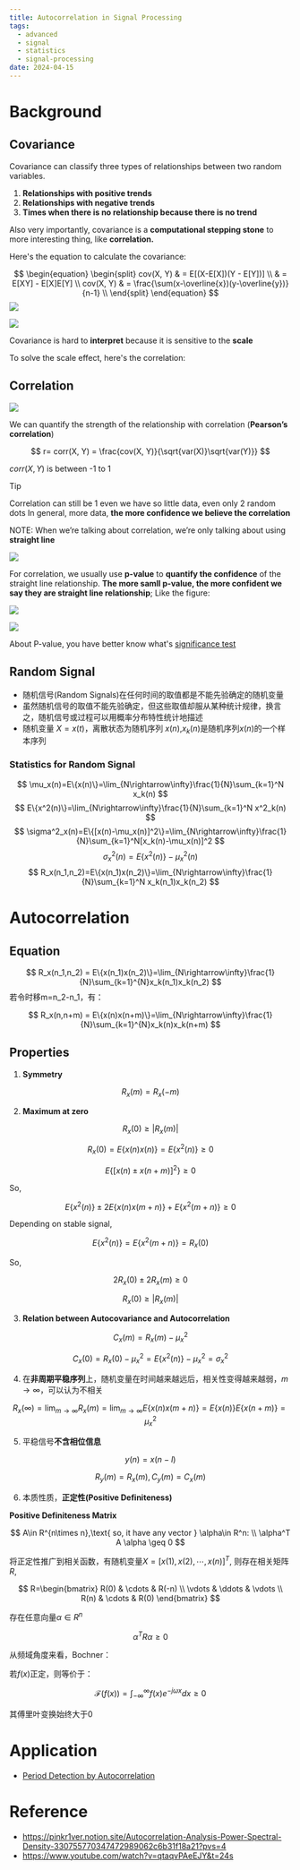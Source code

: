 ```yaml
---
title: Autocorrelation in Signal Processing
tags:
  - advanced
  - signal
  - statistics
  - signal-processing
date: 2024-04-15
---
```

# Background
## Covariance


Covariance can classify three types of relationships between two random variables.

1. **Relationships with positive trends**
2. **Relationships with negative trends**
3. **Times when there is no relationship because there is no trend**

Also very importantly, covariance is a **computational stepping stone** to more interesting thing, like **correlation.**


Here's the equation to calculate the covariance:

$$
\begin{equation}
\begin{split} 
cov(X, Y) & = E[(X-E[X])(Y - E[Y])] \\ 
& = E[XY] - E[X]E[Y] \\
cov(X, Y) & = \frac{\sum(x-\overline{x})(y-\overline{y})}{n-1} \\
\end{split}
\end{equation}
$$
![](signal_processing/advanced_statistic/attachments/Pasted%20image%2020240415171344.png)

![](signal_processing/advanced_statistic/attachments/Pasted%20image%2020240415171351.png)


Covariance is hard to **interpret** because it is sensitive to the **scale**


To solve the scale effect, here's the correlation:

## Correlation

![](signal_processing/advanced_statistic/attachments/Pasted%20image%2020240415171510.png)


We can quantify the strength of the relationship with correlation (**Pearson’s correlation**)

$$
r= corr(X, Y) = \frac{cov(X, Y)}{\sqrt{var(X)}\sqrt{var(Y)}}
$$

$corr(X, Y)$ is between -1 to 1


> [!tip] 
>  Correlation can still be 1 even we have so little data, even only 2 random dots In general, more data, **the more confidence we believe the correlation** 
>  
>  NOTE: When we’re talking about correlation, we’re only talking about using **straight line**


![](signal_processing/advanced_statistic/attachments/Pasted%20image%2020240415171736.png)

For correlation, we usually use **p-value** to **quantify the confidence** of the straight line relationship. **The more samll p-value, the more confident we say they are straight line relationship**; Like the figure:

![](signal_processing/advanced_statistic/autocorrelation/attachments/Pasted%20image%2020240415171834.png)

![](signal_processing/advanced_statistic/autocorrelation/attachments/Pasted%20image%2020240415171855.png)


About P-value, you have better know what's [significance test](math/Statistics/significance_test/whats_the_significance_test.md)


## Random Signal

- 随机信号(Random Signals)在任何时间的取值都是不能先验确定的随机变量
- 虽然随机信号的取值不能先验确定，但这些取值却服从某种统计规律，换言之，随机信号或过程可以用概率分布特性统计地描述
- 随机变量 $X=x(t)$，离散状态为随机序列 $x(n)$,$x_k(n)$是随机序列$x(n)$的一个样本序列

### Statistics for Random Signal

$$
\mu_x(n)=E\{x(n)\}=\lim_{N\rightarrow\infty}\frac{1}{N}\sum_{k=1}^N x_k(n)
$$
$$
E\{x^2(n)\}=\lim_{N\rightarrow\infty}\frac{1}{N}\sum_{k=1}^N x^2_k(n)
$$
$$
\sigma^2_x(n)=E\{[x(n)-\mu_x(n)]^2\}=\lim_{N\rightarrow\infty}\frac{1}{N}\sum_{k=1}^N[x_k(n)-\mu_x(n)]^2
$$
$$
\sigma^2_x(n)=E\{x^2(n)\}-\mu^2_x(n)
$$
$$
R_x(n_1,n_2)=E\{x(n_1)x(n_2)\}=\lim_{N\rightarrow\infty}\frac{1}{N}\sum_{k=1}^N x_k(n_1)x_k(n_2)
$$

# Autocorrelation

## Equation


$$
R_x(n_1,n_2) = E\{x(n_1)x(n_2)\}=\lim_{N\rightarrow\infty}\frac{1}{N}\sum_{k=1}^{N}x_k(n_1)x_k(n_2)
$$
若令时移m=n_2-n_1，有：

$$
R_x(n,n+m) = E\{x(n)x(n+m)\}=\lim_{N\rightarrow\infty}\frac{1}{N}\sum_{k=1}^{N}x_k(n)x_k(n+m)
$$


## Properties

1. **Symmetry**

$$
R_x(m)=R_x(-m)
$$

2. **Maximum at zero**

$$
R_x(0) \geq |R_x(m)|
$$

$$
R_x(0)=E\{x(n)x(n)\}=E\{x^2(n)\} \geq 0
$$

$$
E\{[x(n)\pm x(n+m)]^2\} \geq 0
$$

So,

$$
E\{x^2(n)\} \pm 2E\{x(n)x(m+n)\} + E\{x^2(m+n)\} \geq 0
$$

Depending on stable signal,

$$
E\{x^2(n)\} = E\{x^2(m+n)\} = R_x(0)
$$

So,

$$
2R_x(0)\pm2R_x(m) \geq 0
$$

$$
R_x(0) \geq |R_x(m)|
$$

3. **Relation between Autocovariance and Autocorrelation**

$$
C_x(m)=R_x(m)-\mu_x^2
$$

$$
C_x(0)=R_x(0)-\mu_x^2=E\{x^2(n)\}-\mu_x^2 = \sigma_x^2
$$

4. 在**非周期平稳序列**上，随机变量在时间越来越远后，相关性变得越来越弱，$m \rightarrow \infty$，可以认为不相关

$$
R_x(\infty)=\lim_{m\rightarrow\infty}R_x(m)=\lim_{m\rightarrow\infty}E\{x(n)x(m+n)\} = E\{x(n)\}E\{x(n+m)\}=\mu_x^2
$$

5. 平稳信号**不含相位信息**

$$
y(n)=x(n-l)
$$

$$
R_y(m)=R_x(m),C_y(m)=C_x(m)
$$

6. 本质性质，**正定性(Positive Definiteness)**

**Positive Definiteness Matrix**

$$
A\in R^{n\times n},\text{ so, it have any vector } \alpha\in R^n:  \\
\alpha^T A \alpha \geq 0
$$

将正定性推广到相关函数，有随机变量$X=[x(1),x(2),\cdots,x(n)]^T,$ 则存在相关矩阵$R$,

$$
R=\begin{bmatrix}
R(0) & \cdots & R(-n) \\
\vdots & \ddots & \vdots \\
R(n) & \cdots & R(0)
\end{bmatrix}
$$

存在任意向量$\alpha \in R^n$

$$
\alpha^T R \alpha \geq0
$$

从频域角度来看，Bochner：

若$f(x)$正定，则等价于：

$$
\mathcal{F}(f(x)) = \int_{-\infty}^{\infty}f(x)e^{-j\omega x}dx \geq 0
$$

其傅里叶变换始终大于0


# Application


* [Period Detection by Autocorrelation](signal_processing/advanced_statistic/autocorrelation/period_detection.md)
# Reference

* https://pinkr1ver.notion.site/Autocorrelation-Analysis-Power-Spectral-Density-330755770347472989062c6b31f18a21?pvs=4
* https://www.youtube.com/watch?v=qtaqvPAeEJY&t=24s